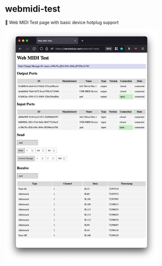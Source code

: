 # webmidi-test
🎵 Web MIDI Test page with basic device hotplug support

![Screenshot](screenshot.png?raw=true)
